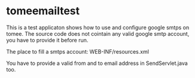 tomeemailtest
=============

This is a test applicaton shows how to use and configure google smtps on tomee.
The source code does not cointain any valid google smtp account, you have to provide it before run.

The place to fill a smtps account:
WEB-INF/resources.xml

You have to provide a valid from and to email address in SendServlet.java too.

